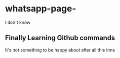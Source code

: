 # whatsapp-page-
I don't know

## Finally Learning Github commands

It's not something to be happy about after all this time
